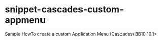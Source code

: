 snippet-cascades-custom-appmenu
===============================

Sample HowTo create a custom Application Menu (Cascades) BB10 10.1+
